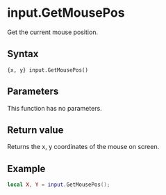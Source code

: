 # input.GetMousePos
Get the current mouse position.

## Syntax
```
{x, y} input.GetMousePos()
```

## Parameters
This function has no parameters.

## Return value
Returns the x, y coordinates of the mouse on screen.

## Example
```lua
local X, Y = input.GetMousePos();
```
